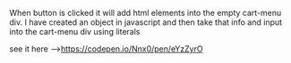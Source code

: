 When button is clicked it will add html elements into the empty cart-menu div. I have created an object in javascript and then take that info and input into the cart-menu div using literals

see it here -->https://codepen.io/Nnx0/pen/eYzZyrO
